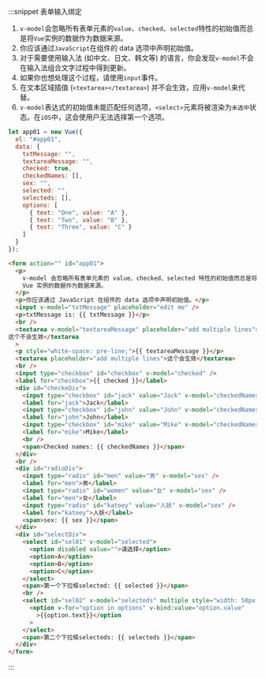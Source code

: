 :::snippet 表单输入绑定

1. `v-model`会忽略所有表单元素的`value`、`checked`、`selected`特性的初始值而总是将`Vue`实例的数据作为数据来源。
2. 你应该通过`JavaScript`在组件的 data 选项中声明初始值。
3. 对于需要使用输入法 (如中文、日文、韩文等) 的语言，你会发现`v-model`不会在输入法组合文字过程中得到更新。
4. 如果你也想处理这个过程，请使用`input`事件。
5. 在文本区域插值 (`<textarea></textarea>`) 并不会生效，应用`v-model`来代替。
6. `v-model`表达式的初始值未能匹配任何选项，`<select>`元素将被渲染为`未选中`状态。在`iOS`中，这会使用户无法选择第一个选项。

```javascript
let app01 = new Vue({
  el: "#app01",
  data: {
    txtMessage: "",
    textareaMessage: "",
    checked: true,
    checkedNames: [],
    sex: "",
    selected: "",
    selecteds: [],
    options: [
      { text: "One", value: "A" },
      { text: "Two", value: "B" },
      { text: "Three", value: "C" }
    ]
  }
});
```

```html
<form action="" id="app01">
  <p>
    v-model 会忽略所有表单元素的 value、checked、selected 特性的初始值而总是将
    Vue 实例的数据作为数据来源。
  </p>
  <p>你应该通过 JavaScript 在组件的 data 选项中声明初始值。</p>
  <input v-model="txtMessage" placeholder="edit me" />
  <p>txtMessage is: {{ txtMessage }}</p>
  <br />
  <textarea v-model="textareaMessage" placeholder="add multiple lines">
这个不会生效</textarea
  >
  <p style="white-space: pre-line;">{{ textareaMessage }}</p>
  <textarea placeholder="add multiple lines">这个会生效</textarea>
  <br />
  <input type="checkbox" id="checkbox" v-model="checked" />
  <label for="checkbox">{{ checked }}</label>
  <div id="checkeDiv">
    <input type="checkbox" id="jack" value="Jack" v-model="checkedNames" />
    <label for="jack">Jack</label>
    <input type="checkbox" id="john" value="John" v-model="checkedNames" />
    <label for="john">John</label>
    <input type="checkbox" id="mike" value="Mike" v-model="checkedNames" />
    <label for="mike">Mike</label>
    <br />
    <span>Checked names: {{ checkedNames }}</span>
  </div>
  <br />
  <div id="radioDiv">
    <input type="radio" id="men" value="男" v-model="sex" />
    <label for="men">男</label>
    <input type="radio" id="women" value="女" v-model="sex" />
    <label for="men">女</label>
    <input type="radio" id="katoey" value="人妖" v-model="sex" />
    <label for="katoey">人妖</label>
    <span>sex: {{ sex }}</span>
  </div>
  <div id="selectDiv">
    <select id="sel01" v-model="selected">
      <option disabled value="">请选择</option>
      <option>A</option>
      <option>B</option>
      <option>C</option>
    </select>
    <span>第一个下拉框selected: {{ selected }}</span>
    <br />
    <select id="sel02" v-model="selecteds" multiple style="width: 50px;">
      <option v-for="option in options" v-bind:value="option.value"
        >{{option.text}}</option
      >
    </select>
    <span>第二个下拉框selecteds: {{ selecteds }}</span>
  </div>
</form>
```

:::

